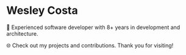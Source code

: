 # Wesley Costa

🚀 Experienced software developer with 8+ years in development and architecture.

🌐 Check out my projects and contributions. Thank you for visiting!
